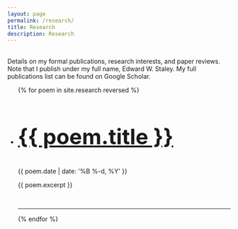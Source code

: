 ```yaml
---
layout: page
permalink: /research/
title: Research
description: Research
---
```


<br/>
Details on my formal publications, research interests, and paper reviews. Note that I publish under my full name, Edward W. Staley. My full publications list can be found on Google Scholar.
<br/>

<ul class="post-list">
{% for poem in site.research reversed %}
    <li>
        <h2 style="font-size:48px;"><a class="post-title" href="{{ poem.url | prepend: site.baseurl }}">{{ poem.title }}</a></h2>
        <p class="post-meta">{{ poem.date | date: '%B %-d, %Y' }}</p>
        <p>{{ poem.excerpt  }}</p>
        <br/>
        <hr/>
      </li>
{% endfor %}
</ul>
